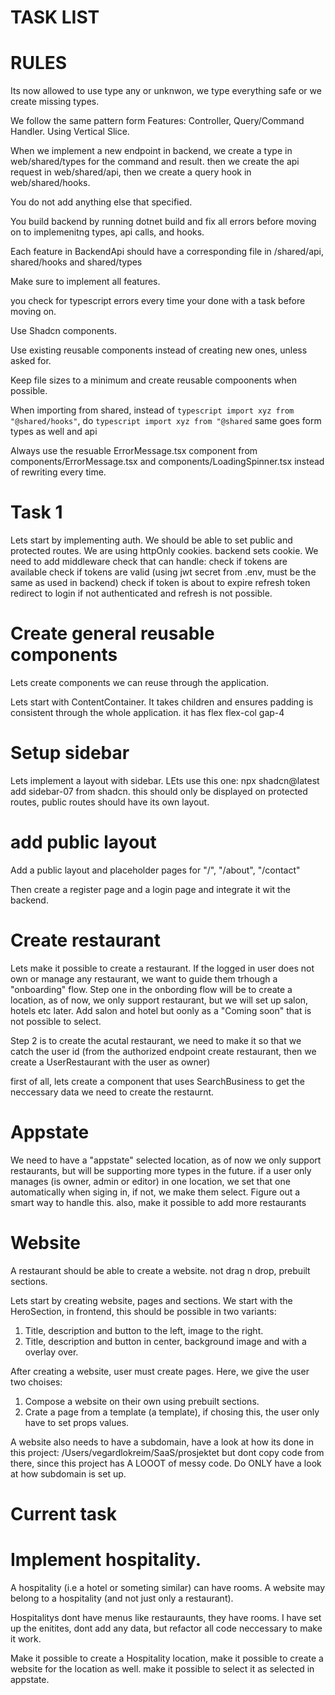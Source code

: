 # TASK LIST

# RULES
Its now allowed to use type any or unknwon, we type everything safe or we create missing types.

We follow the same pattern form Features: Controller, Query/Command Handler. Using Vertical Slice.

When we implement a new endpoint in backend, we create a type in web/shared/types for the command and result.
then we create the api request in web/shared/api, then we create a query hook in web/shared/hooks.

You do not add anything else that specified.

You build backend by running dotnet build and fix all errors before moving on to implemenitng types, api calls, and hooks.

Each feature in BackendApi should have a corresponding file in /shared/api, shared/hooks and shared/types

Make sure to implement all features.

you check for typescript errors every time your done with a task before moving on.

Use Shadcn components.

Use existing reusable components instead of creating new ones, unless asked for.

Keep file sizes to a minimum and create reusable compoonents when possible.

When importing from shared, instead of ```typescript import xyz from "@shared/hooks"```, do ```typescript import xyz from "@shared``` same goes form types as well and api

Always use the resuable ErrorMessage.tsx component from components/ErrorMessage.tsx and components/LoadingSpinner.tsx instead of rewriting every time.



# Task 1

Lets start by implementing auth. We should be able to set public and protected routes. We are using httpOnly cookies. backend sets cookie.
We need to add middleware check that can handle:
check if tokens are available
check if tokens are valid (using jwt secret from .env, must be the same as used in backend)
check if token is about to expire
refresh token
redirect to login if not authenticated and refresh is not possible.


# Create general reusable components
Lets create components we can reuse through the application.

Lets start with ContentContainer. It takes children and ensures padding is consistent through the whole application. it has flex flex-col gap-4

# Setup sidebar
Lets implement a layout with sidebar. LEts use this one: npx shadcn@latest add sidebar-07 from shadcn.
this should only be displayed on protected routes, public routes should have its own layout.

# add public layout
Add a public layout and placeholder pages for "/", "/about", "/contact"

Then create a register page and a login page and integrate it wit the backend.


# Create restaurant
Lets make it possible to create a restaurant.
If the logged in user does not own or manage any restaurant, we want to guide them trhough a "onboarding" flow.
Step one in the onbording flow will be to create a location, as of now, we only support restaurant, but we will set up salon, hotels etc later. Add salon and hotel but oonly as a "Coming soon" that is not possible to select.


Step 2 is to create the acutal restaurant, we need to make it so that we catch the user id (from the authorized endpoint create restaurant, then we create a UserRestaurant with the user as owner)

first of all, lets create a component that uses SearchBusiness to get the neccessary data we need to create the restaurnt.

# Appstate
We need to have a "appstate" selected location, as of now we only support restaurants, but will be supporting more types in the future. if a user only manages (is owner, admin or editor) in one location, we set that one automatically when siging in, if not, we make them select. Figure out a smart way to handle this. also, make it possible to add more restaurants

# Website

A restaurant should be able to create a website. not drag n drop, prebuilt sections.

Lets start by creating website, pages and sections. We start with the HeroSection, in frontend, this should be possible in two variants:

1. Title, description and button to the left, image to the right.
2. Title, description and button in center, background image and with a overlay over.

After creating a website, user must create pages. Here, we give the user two choises:
1. Compose a website on their own using prebuilt sections.
2. Crate a page from a template (a template), if chosing this, the user only have to set props values.

A website also needs to have a subdomain, have a look at how its done in this project: /Users/vegardlokreim/SaaS/prosjektet but dont copy code from there, since this project has A LOOOT of messy code. Do ONLY have a look at how subdomain is set up.

# Current task
# Implement hospitality.

A hospitality (i.e a hotel or someting similar) can have rooms.
A website may belong to a hospitality (and not just only a restaurant).

Hospitalitys dont have menus like restauraunts, they have rooms. I have set up the enitites, dont add any data, but refactor all code neccessary to make it work.

Make it possible to create a Hospitality location, make it possible to create a website for the location as well. make it possible to select it as selected in appstate.

